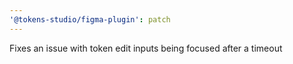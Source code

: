```yaml
---
'@tokens-studio/figma-plugin': patch
---
```


Fixes an issue with token edit inputs being focused after a timeout
